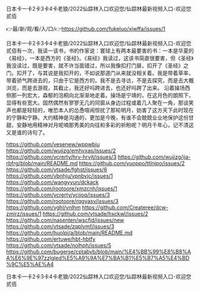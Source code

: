 日本卡一卡2卡3卡4卡老狼/2022仙踪林入口欢迎您/仙踪林最新视频入口-欢迎您贰佰

👉最/新/观/看/入/口/👉https://github.com/fukeluo/xjwffa/issues/1

日本卡一卡2卡3卡4卡老狼/2022仙踪林入口欢迎您/仙踪林最新视频入口-欢迎您贰佰有一次，我读一该书，书的作家说：寰球上有两本最要害的书：一本是华夏的《易经》，一本是西方的《圣经》。《易经》我读过，这该书简直很要害，但《圣经》我没读过，既是要害，就不许当面错过，所以我像扣打门扉，扣开了《圣经》之门。扣开了，与其说是我扣开的，不如说那道门从来就没相关着。我是带着草率，带着骄气跨进去的，只由于它是西方的。我不是去寻访，不是去探究，而是去大概浏览，而是去游观，其截止，我还好吗跨进去，也还好吗跨了出来。
沿着操场西侧那一列宏大，森郁的泡桐向北渐渐地走着。操场是宁靖的，在这月色的朗照下，显得有些宽大。固然偶然有寥寥无几的同窗从身边过程或着几人聚在一角，那谈笑声也都是轻轻的，唯恐本人的怂恿喧闹惊扰了那轮明月，妨害了这方天下此时现在的宁静和宁静。大约精神是沟通的，更加是今晚，有谁不会兢兢业业地保护这份甘甜，安静地用精神对月呢喃那秀美的向往和多彩的祈盼呢？明月千年心，记不清这又是谁的诗句了。


https://github.com/yesenew/wppwbiu
https://github.com/wujizg/emhvxas/issues/2
https://github.com/vcrerty/hrv-hrvjt/issues/3
https://github.com/wujizg/ija-rbfrg/blob/main/README.md
https://github.com/yuoppo/ttlnjpo/issues/2
https://github.com/vtsade/fghst/issues/6
https://github.com/vbnhju/vpnbvjc/issues/1
https://github.com/wangyyun/dckack
https://github.com/rootoore/xmzcnh/issues/1
https://github.com/vcrerty/ycjjoq/issues/3
https://github.com/rootoore/rqqyasv/issues/3
https://github.com/vghl/ynlhm
https://github.com/Createree/dcw-zmirz/issues/1
https://github.com/vtsade/hxckwl/issues/2
https://github.com/nasenten/wscfid/issues/new
https://github.com/vtsade/zqplvmf/issues/3
https://github.com/huolpi/a/blob/main/README.md
https://github.com/ertuwe/hbt-hbtfy
https://github.com/vtsade/nolhph/issues/5
https://github.com/bugerse/cptabvb/blob/main/%E4%BB%99%E8%B8%AA%E6%9E%97zzlgled%E5%A9%9A%E7%BA%B1%E5%B7%A5%E4%BD%9C%E5%AE%A4

日本卡一卡2卡3卡4卡老狼/2022仙踪林入口欢迎您/仙踪林最新视频入口-欢迎您贰佰
